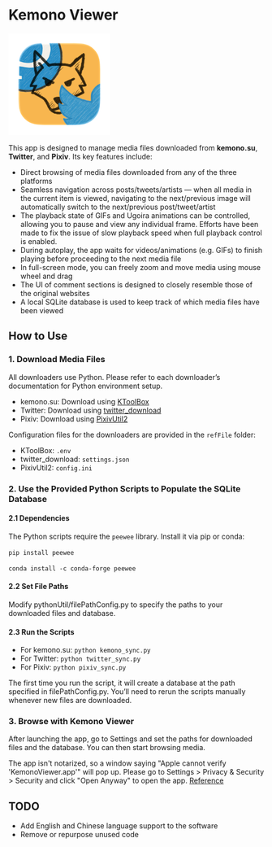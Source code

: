 # Kemono Viewer

<img src="mainIcon_round.png" alt="appIcon" width="200"/>

This app is designed to manage media files downloaded from **kemono.su**, **Twitter**, and **Pixiv**. Its key features include:

* Direct browsing of media files downloaded from any of the three platforms
* Seamless navigation across posts/tweets/artists — when all media in the current item is viewed, navigating to the next/previous image will automatically switch to the next/previous post/tweet/artist
* The playback state of GIFs and Ugoira animations can be controlled, allowing you to pause and view any individual frame. Efforts have been made to fix the issue of slow playback speed when full playback control is enabled.
* During autoplay, the app waits for videos/animations (e.g. GIFs) to finish playing before proceeding to the next media file
* In full-screen mode, you can freely zoom and move media using mouse wheel and drag
* The UI of comment sections is designed to closely resemble those of the original websites
* A local SQLite database is used to keep track of which media files have been viewed

## How to Use

### 1. Download Media Files
All downloaders use Python. Please refer to each downloader’s documentation for Python environment setup.

- kemono.su: Download using [KToolBox](https://github.com/Ljzd-PRO/KToolBox)
- Twitter: Download using [twitter_download](https://github.com/caolvchong-top/twitter_download)
- Pixiv: Download using [PixivUtil2](https://github.com/Nandaka/PixivUtil2)

Configuration files for the downloaders are provided in the `refFile` folder:
- KToolBox: `.env`
- twitter_download: `settings.json`
- PixivUtil2: `config.ini`

### 2. Use the Provided Python Scripts to Populate the SQLite Database

#### 2.1 Dependencies
The Python scripts require the `peewee` library. Install it via pip or conda:

`pip install peewee`

`conda install -c conda-forge peewee`

#### 2.2 Set File Paths
Modify pythonUtil/filePathConfig.py to specify the paths to your downloaded files and database.

#### 2.3 Run the Scripts
- For kemono.su: `python kemono_sync.py`
- For Twitter: `python twitter_sync.py`
- For Pixiv: `python pixiv_sync.py`

The first time you run the script, it will create a database at the path specified in filePathConfig.py. You’ll need to rerun the scripts manually whenever new files are downloaded.

### 3. Browse with Kemono Viewer
After launching the app, go to Settings and set the paths for downloaded files and the database. You can then start browsing media.

The app isn't notarized, so a window saying "Apple cannot verify 'KemonoViewer.app'" will pop up. Please go to Settings > Privacy & Security > Security and click "Open Anyway" to open the app. [Reference](https://developer.apple.com/news/?id=saqachfa)

## TODO

* Add English and Chinese language support to the software
* Remove or repurpose unused code
